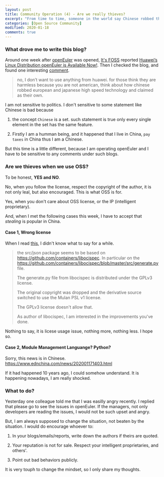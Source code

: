```yaml
---
layout: post
title: Community Operation (4) - Are we really thieves?
excerpt: "From time to time, someone in the world say Chinese robbed the high tech, and Huawei robbed the high tech. Is it true? And why?"
categories: [Open Source Community]
modified: 2020-01-18
comments: true
---
```


### What drove me to write this blog?

Around one week after [openEuler](https://openeuler.org) was opened, [It's FOSS](https://itsfoss.com/) reported [Huawei’s Linux Distribution openEuler is Available Now!](https://itsfoss.com/openeuler/). Then I checked the blog, and found one interesting [comment](https://itsfoss.com/openeuler/#comments/329624). 

>no, I don’t want to use anything from huawei. for those think they are harmless because you are not american, think about how chinese robbed european and japanese high speed technology and claimed as their own.

I am not sensitive to politics. I don't sensitive to some statement like Chinese is bad because 

1. the concept `Chinese` is a set. such statement is true only every single element in the set has the same feature.

2. Firstly I am a humman being, and it happened that I live in China, `pay taxes` in China thus I am a Chinese. 

But this time is a little different, because I am operating openEuler and I have to be sensitive to any comments under such blogs.

### Are we thieves when we use OSS?

To be honest, **YES and NO**. 

No, when you follow the license, respect the copyright of the author, it is not only leal, but also encouraged. This is what OSS is for.

Yes, when you don't care about OSS license, or the IP (intelligent proprietary).

And, when I met the following cases this week, I have to accept that *stealing* is popular in China. 

#### Case 1, Wrong license

When I read [this](https://gitee.com/open_euler/dashboard/issues?id=I18FZD), I didn't know what to say for a while.

> the src/json package seems to be based on https://github.com/containers/libocispec. In particular on the https://github.com/containers/libocispec/blob/master/src/generate.py file.
>
> The generate.py file from libocispec is distributed under the GPLv3 license.
>
>The original copyright was dropped and the derivative source switched to use the Mulan PSL v1 license.
>
> The GPLv3 license doesn't allow that.
>
> As author of libocispec, I am interested in the improvements you've done.

Nothing to say, it is licese usage issue, nothing more, nothing less. I hope so.

#### Case 2, Module Management Languange? Python?

Sorry, this news is in Chinese. https://www.ednchina.com/news/202001171403.html

If it had happened 10 years ago, I could somehow understand. It is happening nowadays, I am really shocked. 


### What to do?

Yesterday one colleague told me that I was easilly angry recently. I replied that please go to see the issues in openEuler. If the managers, not only developers are reading the issues, I would not be such upset and angry. 

But, I am always supposed to change the situation, not beaten by the situation. I would do encourage whoever to:

1. In your blogs/emails/reports, write down the authors if theirs are quoted.

2. Your reputation is not for sale. Respect your intelligent proprietaries, and others'.

3. Point out bad behaviors publicly. 

It is very touph to change the mindset, so I only share my thoughts.

